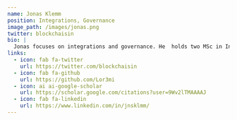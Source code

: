 ```yaml
---
name: Jonas Klemm
position: Integrations, Governance
image_path: /images/jonas.png
twitter: blockchaisin
bio: |
  Jonas focuses on integrations and governance. He  holds two MSc in International Business from the University of Groningen and Newcastle University and BSc in Industrial Engineering. Previously on the Research Team at Binance and the Innovation Team of the European Central Bank, where he focused on stablecoins.
links:
  - icon: fab fa-twitter
    url: https://twitter.com/blockchaisin
  - icon: fab fa-github
    url: https://github.com/Lor3mi
  - icon: ai ai-google-scholar
    url: https://scholar.google.com/citations?user=9Wv2lTMAAAAJ
  - icon: fab fa-linkedin
    url: https://www.linkedin.com/in/jnsklmm/
---
```

